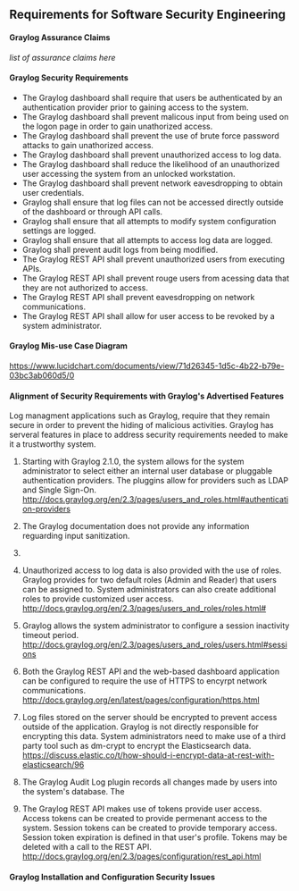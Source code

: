 ## Requirements for Software Security Engineering

#### Graylog Assurance Claims

*list of assurance claims here*


#### Graylog Security Requirements

* The Graylog dashboard shall require that users be authenticated by an authentication provider prior to gaining access to the system.
* The Graylog dashboard shall prevent malicous input from being used on the logon page in order to gain unathorized access.
* The Graylog dashboard shall prevent the use of brute force password attacks to gain unathorized access.
* The Graylog dashboard shall prevent unauthorized access to log data.
* The Graylog dashboard shall reduce the likelihood of an unauthorized user accessing the system from an unlocked workstation.
* The Graylog dashboard shall prevent network eavesdropping to obtain user credentials.
* Graylog shall ensure that log files can not be accessed directly outside of the dashboard or through API calls. 
* Graylog shall ensure that all attempts to modify system configuration settings are logged.
* Graylog shall ensure that all attempts to access log data are logged.
* Graylog shall prevent audit logs from being modified.
* The Graylog REST API shall prevent unauthorized users from executing APIs.
* The Graylog REST API shall prevent rouge users from acessing data that they are not authorized to access.
* The Graylog REST API shall prevent eavesdropping on network communications.
* The Graylog REST API shall allow for user access to be revoked by a system administrator.


#### Graylog Mis-use Case Diagram

https://www.lucidchart.com/documents/view/71d26345-1d5c-4b22-b79e-03bc3ab060d5/0
  
  
#### Alignment of Security Requirements with Graylog's Advertised Features

Log managment applications such as Graylog, require that they remain secure in order to prevent the hiding of malicious activities.  Graylog has serveral features in place to address security requirements needed to make it a trustworthy system.

1. Starting with Graylog 2.1.0, the system allows for the system administrator to select either an internal user database or pluggable authentication providers.  The pluggins allow for providers such as LDAP and Single Sign-On.  http://docs.graylog.org/en/2.3/pages/users_and_roles.html#authentication-providers

2. The Graylog documentation does not provide any information reguarding input sanitization.

3.   

4. Unauthorized access to log data is also provided with the use of roles.  Graylog provides for two default roles (Admin and Reader) that users can be assigned to.  System administrators can also create additional roles to provide customized user access. http://docs.graylog.org/en/2.3/pages/users_and_roles/roles.html# 

5. Graylog allows the system administrator to configure a session inactivity timeout period.  http://docs.graylog.org/en/2.3/pages/users_and_roles/users.html#sessions

6. Both the Graylog REST API and the web-based dashboard application can be configured to require the use of HTTPS to encyrpt network communications.  http://docs.graylog.org/en/latest/pages/configuration/https.html

7. Log files stored on the server should be encrypted to prevent access outside of the application.  Graylog is not directly responsible for encrypting this data.  System administrators need to make use of a third party tool such as dm-crypt to encrypt the Elasticsearch data.  https://discuss.elastic.co/t/how-should-i-encrypt-data-at-rest-with-elasticsearch/96

8. The Graylog Audit Log plugin records all changes made by users into the system's database.  The 

9. The Graylog REST API makes use of tokens provide user access.  Access tokens can be created to provide permenant access to the system.  Session tokens can be created to provide temporary access.  Session token expiration is defined in that user's profile.  Tokens may be deleted with a call to the REST API.  http://docs.graylog.org/en/2.3/pages/configuration/rest_api.html      


#### Graylog Installation and Configuration Security Issues  
  

